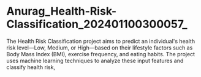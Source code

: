 # Anurag_Health-Risk-Classification_202401100300057_
The Health Risk Classification project aims to predict an individual's health risk level—Low, Medium, or High—based on their lifestyle factors such as Body Mass Index (BMI), exercise frequency, and eating habits. The project uses machine learning techniques to analyze these input features and classify health risk,
